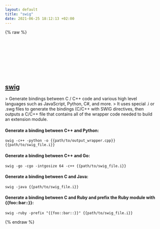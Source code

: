 ```yaml
---
layout: default
title: "swig"
date: 2021-06-25 18:12:13 +02:00
---
```

{% raw %}
<h2 id="swig">
  <a href="/en/common/swig.html">swig</a> <a href="#swig"><svg class="icon">
    <use href="/assets/images/unicode_sprite.svg#link" />
  </svg></a>
</h2>
> Generate bindings between C / C++ code and various high level languages such as JavaScript, Python, C#, and more.
> It uses special .i or .swg files to generate the bindings (C/C++ with SWIG directives, then outputs a C/C++ file that contains all of the wrapper code needed to build an extension module.

#### Generate a binding between C++ and Python:
```shell
swig -c++ -python -o {{path/to/output_wrapper.cpp}} {{path/to/swig_file.i}}
```
#### Generate a binding between C++ and Go:
```shell
swig -go -cgo -intgosize 64 -c++ {{path/to/swig_file.i}}
```
#### Generate a binding between C and Java:
```shell
swig -java {{path/to/swig_file.i}}
```
#### Generate a binding between C and Ruby and prefix the Ruby module with {{foo::bar::}}:
```shell
swig -ruby -prefix "{{foo::bar::}}" {{path/to/swig_file.i}}
```
{% endraw %}